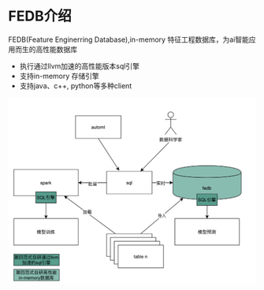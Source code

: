 # FEDB介绍

FEDB\(Feature Enginerring Database\),in-memory 特征工程数据库，为ai智能应用而生的高性能数据库

* 执行通过llvm加速的高性能版本sql引擎
* 支持in-memory 存储引擎
* 支持java、c++, python等多种client

![img-1](./assets/fedb_arch.png)
